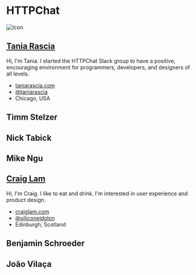# HTTPChat 
![Icon](https://raw.githubusercontent.com/httpchat/httpchat.github.io/master/images/http-small.png)

## [Tania Rascia](https://github.com/taniarascia)

Hi, I'm Tania. I started the HTTPChat Slack group to have a positive, encouraging environment for programmers, developers, and designers of all levels.  

- [taniarascia.com](https://www.taniarascia.com)
- [@taniarascia](https://twitter.com/taniarascia)
- Chicago, USA

## Timm Stelzer

## Nick Tabick

## Mike Ngu

## [Craig Lam](https://github.com/siliconeidolon)

Hi, I'm Craig. I like to eat and drink. I'm interested in user experience and product design. 

- [craiglam.com](http://www.craiglam.com)
- [@siliconeidolon](https://twitter.com/siliconeidolon)
- Edinburgh, Scotland

## Benjamin Schroeder

## João Vilaça
